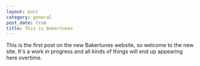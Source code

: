 ```yaml
---
layout: post
category: general
post_date: true
title: This is Bakertunes
---
```


This is the first post on the new Bakertunes website, so welcome to the new site. It's a work in progress and all kinds of things will end up appearing here overtime.
